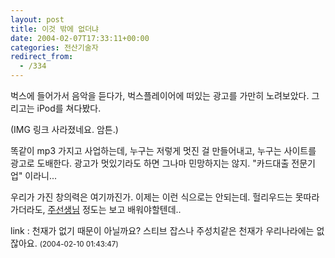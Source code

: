 ```yaml
---
layout: post
title: 이것 밖에 없더냐
date: 2004-02-07T17:33:11+00:00
categories: 전산기술자
redirect_from:
  - /334
---
```


벅스에 들어가서 음악을 듣다가, 벅스플레이어에 떠있는 광고를 가만히 노려보았다. 그리고는 iPod를 쳐다봤다.

(IMG 링크 사라졌네요. 암튼.)

똑같이 mp3 가지고 사업하는데, 누구는 저렇게 멋진 걸 만들어내고, 누구는 사이트를 광고로 도배한다. 광고가 멋있기라도 하면 그나마 민망하지는 않지. "카드대출 전문기업" 이라니...

우리가 가진 창의력은 여기까진가. 이제는 이런 식으로는 안되는데. 헐리우드는 못따라가더라도, <a href="http://jinto.pe.kr/264">주선생님</a> 정도는 보고 배워야할텐데..
<div id=comments>
<div class=comment>
<!--- cmt:684 --->
<!--- mail: --->
<!--- parent:0 --->
link : 
천재가 없기 때문이 아닐까요? 스티브 잡스나 주성치같은 천재가 우리나라에는 없잖아요.
 <small>(2004-02-10 01:43:47)</small>
</div>
</div>

